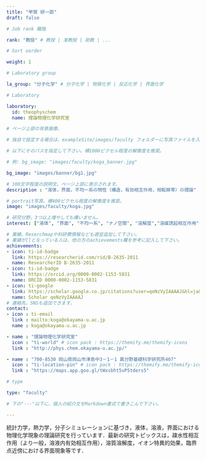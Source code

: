 ```yaml
---
title: "甲賀 研一郎"
draft: false

# Job rank 職階

rank: "教授" # 教授 | 准教授 | 助教 | ...

# Sort oorder

weight: 1

# Laboratory group

la_group: "分子化学" # 分子化学 | 物質化学 | 反応化学 | 界面化学

# Laboratory

laboratory:
  id: theophyschem
  name: 理論物理化学研究室

# ページ上部の背景画像。

# 独自で設定する場合は、exampleSite/images/faculty フォルダーに写真ファイルを入れ、

# 以下にそのパスを指定して下さい。横1000ピクセル程度の解像度を推奨。

# 例: bg_image: "images/faculty/koga_banner.jpg"

bg_image: "images/banner/bg1.jpg"

# 100文字程度の説明文。ページ上部に表示されます。
description : "液体，界面，不均一系の物性（構造，有効相互作用，相転移等）の理論"

# portrait写真。横400ピクセル程度の解像度を推奨。
image: "images/faculty/koga.jpg"

# 研究分野。3つ以上増やしても構いません。
interest: ["液体", "界面", "不均一系", "ナノ空間", "溶解度","溶媒誘起相互作用","相転移","統計力学","分子シミュレーション"]

# 業績。Reserchmapや科研費情報なども適宜追加して下さい。
# 業績が[]となっている人は、他の方のachievements欄を参考に記入して下さい。
achievements:
- icon: ti-id-badge
  link: https://researcherid.com/rid/B-2635-2011
  name: ResearcherID B-2635-2011
- icon: ti-id-badge
  link: https://orcid.org/0000-0002-1153-5831
  name: ORCID 0000-0002-1153-5831
- icon: ti-google
  link: https://scholar.google.co.jp/citations?user=qeNzVyIAAAAJ&hl=ja&oi=ao
  name: Scholar qeNzVyIAAAAJ
# 連絡先。SNSも追加できます。
contact:
- icon : ti-email
  link : mailto:koga@okayama-u.ac.jp
  name : koga@okayama-u.ac.jp

- name : "理論物理化学研究室"
  icon : "ti-world" # icon pack : https://themify.me/themify-icons
  link : "http://phys.chem.okayama-u.ac.jp/"

- name : "700-8530 岡山県岡山市津島中3－1－1 異分野基礎科学研究所407"
  icon : "ti-location-pin" # icon pack : https://themify.me/themify-icons
  link : "https://maps.app.goo.gl/tWxsbht5vP5tders5"

# type

type: "faculty"

# 下の"---"以下に、個人の紹介文をMarkdown書式で書きこんで下さい。

---
```

統計力学，熱力学，分子シミュレーションに基づき，液体，溶液，界面における物理化学現象の理論研究を行っています．最新の研究トピックスは，疎水性相互作用（より一般，溶液内有効相互作用），溶質溶解度，イオン特異的効果，臨界点近傍における界面現象等です．
